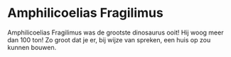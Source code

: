# Amphilicoelias Fragilimus

Amphilicoelias Fragilimus was de grootste dinosaurus ooit! Hij woog meer dan 100
ton! Zo groot dat je er, bij wijze van spreken, een huis op zou kunnen bouwen.
